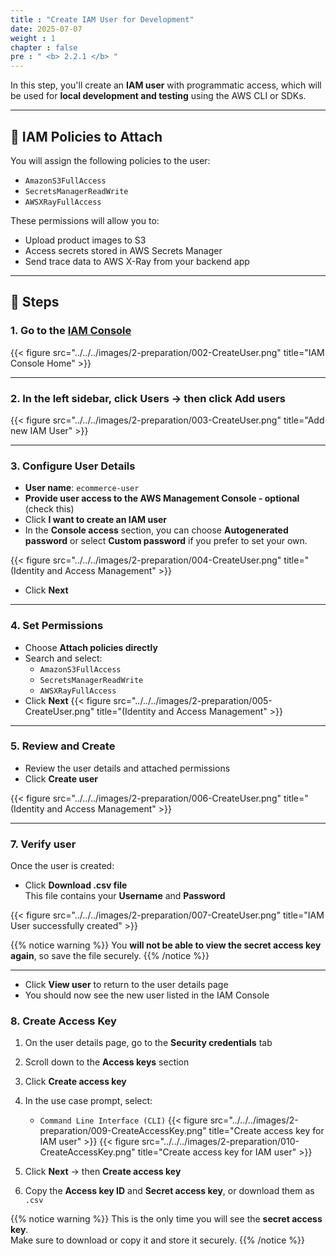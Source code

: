 ```yaml
---
title : "Create IAM User for Development"
date: 2025-07-07
weight : 1
chapter : false
pre : " <b> 2.2.1 </b> "
---
```


In this step, you'll create an **IAM user** with programmatic access, which will be used for **local development and testing** using the AWS CLI or SDKs.

---

## 🧩 IAM Policies to Attach

You will assign the following policies to the user:

- `AmazonS3FullAccess`
- `SecretsManagerReadWrite`
- `AWSXRayFullAccess`

These permissions will allow you to:
- Upload product images to S3
- Access secrets stored in AWS Secrets Manager
- Send trace data to AWS X-Ray from your backend app

---

## 📝 Steps

### 1. Go to the [IAM Console](https://console.aws.amazon.com/iam/home#/home)

{{< figure src="../../../images/2-preparation/002-CreateUser.png" title="IAM Console Home" >}}

---

### 2. In the left sidebar, click **Users** → then click **Add users**

{{< figure src="../../../images/2-preparation/003-CreateUser.png" title="Add new IAM User" >}}

---

### 3. Configure User Details

- **User name**: `ecommerce-user`
- **Provide user access to the AWS Management Console - optional** (check this)
- Click **I want to create an IAM user**
- In the **Console access** section, you can choose **Autogenerated password** or select **Custom password** if you prefer to set your own.

{{< figure src="../../../images/2-preparation/004-CreateUser.png" title="(Identity and Access Management" >}}
- Click **Next**
---

### 4. Set Permissions

- Choose **Attach policies directly**
- Search and select:
  - `AmazonS3FullAccess`
  - `SecretsManagerReadWrite`
  - `AWSXRayFullAccess`
- Click **Next**
{{< figure src="../../../images/2-preparation/005-CreateUser.png" title="(Identity and Access Management" >}}

---

### 5. Review and Create

- Review the user details and attached permissions
- Click **Create user**

{{< figure src="../../../images/2-preparation/006-CreateUser.png" title="(Identity and Access Management" >}}

---

### 7. Verify user

Once the user is created:

- Click **Download .csv file**  
  This file contains your **Username** and **Password**

{{< figure src="../../../images/2-preparation/007-CreateUser.png" title="IAM User successfully created" >}}

{{% notice warning %}}
You **will not be able to view the secret access key again**, so save the file securely.
{{% /notice %}}

---

- Click **View user** to return to the user details page
- You should now see the new user listed in the IAM Console


### 8. Create Access Key 


1. On the user details page, go to the **Security credentials** tab  
2. Scroll down to the **Access keys** section  
3. Click **Create access key**


4. In the use case prompt, select:
   - `Command Line Interface (CLI)` 
{{< figure src="../../../images/2-preparation/009-CreateAccessKey.png" title="Create access key for IAM user" >}}
{{< figure src="../../../images/2-preparation/010-CreateAccessKey.png" title="Create access key for IAM user" >}}
5. Click **Next** → then **Create access key**

6. Copy the **Access key ID** and **Secret access key**, or download them as `.csv`

{{% notice warning %}}
This is the only time you will see the **secret access key**.  
Make sure to download or copy it and store it securely.
{{% /notice %}}

